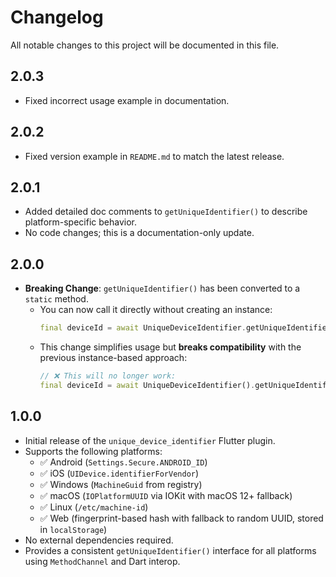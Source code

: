# Changelog

All notable changes to this project will be documented in this file.

## 2.0.3

- Fixed incorrect usage example in documentation.

## 2.0.2

- Fixed version example in `README.md` to match the latest release.

## 2.0.1

- Added detailed doc comments to `getUniqueIdentifier()` to describe platform-specific behavior.
- No code changes; this is a documentation-only update.

## 2.0.0

- **Breaking Change**: `getUniqueIdentifier()` has been converted to a `static` method.
  - You can now call it directly without creating an instance:
    ```dart
    final deviceId = await UniqueDeviceIdentifier.getUniqueIdentifier();
    ```
  - This change simplifies usage but **breaks compatibility** with the previous instance-based approach:
    ```dart
    // ❌ This will no longer work:
    final deviceId = await UniqueDeviceIdentifier().getUniqueIdentifier();
    ```

## 1.0.0

- Initial release of the `unique_device_identifier` Flutter plugin.
- Supports the following platforms:
  - ✅ Android (`Settings.Secure.ANDROID_ID`)
  - ✅ iOS (`UIDevice.identifierForVendor`)
  - ✅ Windows (`MachineGuid` from registry)
  - ✅ macOS (`IOPlatformUUID` via IOKit with macOS 12+ fallback)
  - ✅ Linux (`/etc/machine-id`)
  - ✅ Web (fingerprint-based hash with fallback to random UUID, stored in `localStorage`)
- No external dependencies required.
- Provides a consistent `getUniqueIdentifier()` interface for all platforms using `MethodChannel` and Dart interop.
